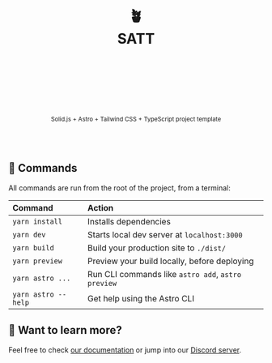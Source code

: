 <div align="center">
  <h1>
    <br/>
    <br/>
    🪴
    <br />
    SATT
    <br />
    <br />
    <br />
    <br />
  </h1>
  <sup>
    <br />
    Solid.js + Astro + Tailwind CSS + TypeScript project template</em>
    <br />
    <br />
  </sup>
  <br />
  <br />
</div>

## 🧞 Commands

All commands are run from the root of the project, from a terminal:

| Command                | Action                                             |
| :--------------------- | :------------------------------------------------- |
| `yarn install`         | Installs dependencies                              |
| `yarn dev`             | Starts local dev server at `localhost:3000`        |
| `yarn build`           | Build your production site to `./dist/`            |
| `yarn preview`         | Preview your build locally, before deploying       |
| `yarn astro ...`       | Run CLI commands like `astro add`, `astro preview` |
| `yarn astro --help`    | Get help using the Astro CLI                       |

## 👀 Want to learn more?

Feel free to check [our documentation](https://docs.astro.build) or jump into our [Discord server](https://astro.build/chat).
